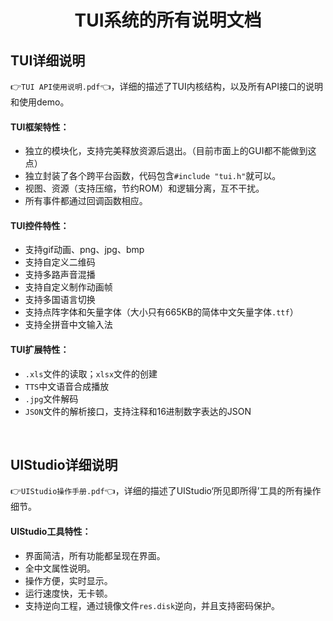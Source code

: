 <h1 align="center"> TUI系统的所有说明文档 </h1>


## TUI详细说明
👉`TUI API使用说明.pdf`👈，详细的描述了TUI内核结构，以及所有API接口的说明和使用demo。

#### TUI框架特性：
* 独立的模块化，支持完美释放资源后退出。（目前市面上的GUI都不能做到这点）
* 独立封装了各个跨平台函数，代码包含`#include "tui.h"`就可以。
* 视图、资源（支持压缩，节约ROM）和逻辑分离，互不干扰。
* 所有事件都通过回调函数相应。

#### TUI控件特性：
* 支持gif动画、png、jpg、bmp
* 支持自定义二维码
* 支持多路声音混播
* 支持自定义制作动画帧
* 支持多国语言切换
* 支持点阵字体和矢量字体（大小只有665KB的简体中文矢量字体`.ttf`）
* 支持全拼音中文输入法

#### TUI扩展特性：
* `.xls`文件的读取；`xlsx`文件的创建
* `TTS`中文语音合成播放
* `.jpg`文件解码
* `JSON`文件的解析接口，支持注释和16进制数字表达的JSON

<br>

## UIStudio详细说明
👉`UIStudio操作手册.pdf`👈，详细的描述了UIStudio‘所见即所得’工具的所有操作细节。

#### UIStudio工具特性：
* 界面简洁，所有功能都呈现在界面。
* 全中文属性说明。
* 操作方便，实时显示。
* 运行速度快，无卡顿。
* 支持逆向工程，通过镜像文件`res.disk`逆向，并且支持密码保护。
